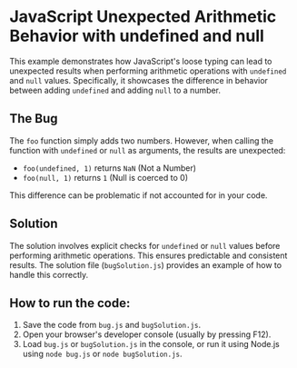# JavaScript Unexpected Arithmetic Behavior with undefined and null

This example demonstrates how JavaScript's loose typing can lead to unexpected results when performing arithmetic operations with `undefined` and `null` values.  Specifically, it showcases the difference in behavior between adding `undefined` and adding `null` to a number.

## The Bug

The `foo` function simply adds two numbers. However, when calling the function with `undefined` or `null` as arguments, the results are unexpected:

- `foo(undefined, 1)` returns `NaN` (Not a Number)
- `foo(null, 1)` returns `1` (Null is coerced to 0)

This difference can be problematic if not accounted for in your code.

## Solution

The solution involves explicit checks for `undefined` or `null` values before performing arithmetic operations.  This ensures predictable and consistent results.  The solution file (`bugSolution.js`) provides an example of how to handle this correctly.

## How to run the code:

1. Save the code from `bug.js` and `bugSolution.js`.
2. Open your browser's developer console (usually by pressing F12).
3. Load `bug.js` or `bugSolution.js` in the console, or run it using Node.js using `node bug.js` or `node bugSolution.js`.